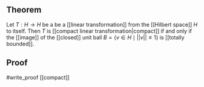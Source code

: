 ## Theorem
Let $T:H\to H$ be a be a [[linear transformation]] from the [[Hilbert space]] $H$ to itself. Then $T$ is [[compact linear transformation|compact]] if and only if the [[image]] of the [[closed]] unit ball $B=\{v\in H \mid ||v|| \leq 1\}$ is [[totally bounded]].
## Proof
#write_proof [[compact]] 
